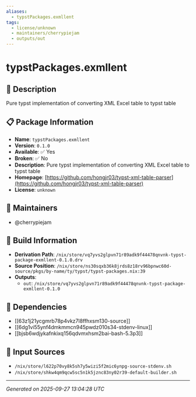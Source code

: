 ```yaml
---
aliases:
  - typstPackages.exmllent
tags:
  - license/unknown
  - maintainers/cherrypiejam
  - outputs/out
---
```


# typstPackages.exmllent

## 📝 Description

Pure typst implementation of converting XML Excel table to typst table

## 📋 Package Information

- **Name**: `typstPackages.exmllent`
- **Version**: `0.1.0`
- **Available**: ✅ Yes
- **Broken**: ✅ No
- **Description**: Pure typst implementation of converting XML Excel table to typst table
- **Homepage**: [https://github.com/hongjr03/typst-xml-table-parser](https://github.com/hongjr03/typst-xml-table-parser)
- **License**: `unknown`
## 👥 Maintainers

- @cherrypiejam


## 🔧 Build Information

- **Derivation Path**: `/nix/store/vq7yvs2glpvn71r89adk9f44478qnvnk-typst-package-exmllent-0.1.0.drv`
- **Source Position**: `/nix/store/ns30sqxb36k8jrds8z18rv96bpnwc60d-source/pkgs/by-name/ty/typst/typst-packages.nix:39`
- **Outputs**:
  - `out`:  `/nix/store/vq7yvs2glpvn71r89adk9f44478qnvnk-typst-package-exmllent-0.1.0`

## 🔗 Dependencies

- [[63z1j21ycgmrb78p4vkz7l8ffhxsm130-source]]
- [[6dg1vi55ynf4dmkmmcn945pwdz010s34-stdenv-linux]]
- [[bjsb6wdjykafnkixq156qdvmxhsm2bai-bash-5.3p3]]

## 📁 Input Sources

- `/nix/store/l622p70vy8k5sh7y5wizi5f2mic6ynpg-source-stdenv.sh`
- `/nix/store/shkw4qm9qcw5sc5n1k5jznc83ny02r39-default-builder.sh`

---
*Generated on 2025-09-27 13:04:28 UTC*
